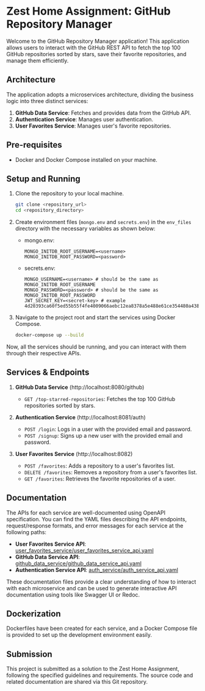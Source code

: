# Zest Home Assignment: GitHub Repository Manager

Welcome to the GitHub Repository Manager application! This application allows users to interact with the GitHub REST API to fetch the top 100 GitHub repositories sorted by stars, save their favorite repositories, and manage them efficiently.

## Architecture

The application adopts a microservices architecture, dividing the business logic into three distinct services:

1. **GitHub Data Service**: Fetches and provides data from the GitHub API.
2. **Authentication Service**: Manages user authentication.
3. **User Favorites Service**: Manages user's favorite repositories.

## Pre-requisites

- Docker and Docker Compose installed on your machine.

## Setup and Running

1. Clone the repository to your local machine.

    ```bash
    git clone <repository_url>
    cd <repository_directory>
    ```

2. Create environment files (`mongo.env` and `secrets.env`) in the `env_files` directory with the necessary variables as shown below:

    - mongo.env:
        ```env
        MONGO_INITDB_ROOT_USERNAME=<username>
        MONGO_INITDB_ROOT_PASSWORD=<password>
        ```

    - secrets.env:
        ```env
        MONGO_USERNAME=<username> # should be the same as MONGO_INITDB_ROOT_USERNAME
        MONGO_PASSWORD=<password> # should be the same as MONGO_INITDB_ROOT_PASSWORD
        JWT_SECRET_KEY=<secret-key> # example 4d20393ca60f5ed55b55f4fe4009066aebc12ea8378a5e488e61ce354480a438
        ```

3. Navigate to the project root and start the services using Docker Compose.

    ```bash
    docker-compose up --build
    ```

Now, all the services should be running, and you can interact with them through their respective APIs.

## Services & Endpoints

1. **GitHub Data Service** (http://localhost:8080/github)

    - `GET /top-starred-repositories`: Fetches the top 100 GitHub repositories sorted by stars.

2. **Authentication Service** (http://localhost:8081/auth)

    - `POST /login`: Logs in a user with the provided email and password.
    - `POST /signup`: Signs up a new user with the provided email and password.

3. **User Favorites Service** (http://localhost:8082)

    - `POST /favorites`: Adds a repository to a user's favorites list.
    - `DELETE /favorites`: Removes a repository from a user's favorites list.
    - `GET /favorites`: Retrieves the favorite repositories of a user.

## Documentation

The APIs for each service are well-documented using OpenAPI specification. You can find the YAML files describing the API endpoints, request/response formats, and error messages for each service at the following paths:

- **User Favorites Service API**: [user_favorites_service/user_favorites_service_api.yaml](user_favorites_service/user_favorites_service_api.yaml)
- **GitHub Data Service API**: [github_data_service/github_data_service_api.yaml](github_data_service/github_data_service_api.yaml)
- **Authentication Service API**: [auth_service/auth_service_api.yaml](auth_service/auth_service_api.yaml)

These documentation files provide a clear understanding of how to interact with each microservice and can be used to generate interactive API documentation using tools like Swagger UI or Redoc.


## Dockerization

Dockerfiles have been created for each service, and a Docker Compose file is provided to set up the development environment easily.

## Submission

This project is submitted as a solution to the Zest Home Assignment, following the specified guidelines and requirements. The source code and related documentation are shared via this Git repository.
